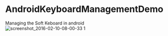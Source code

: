 # AndroidKeyboardManagementDemo
Managing the Soft Keboard in android
![screenshot_2016-02-10-08-00-33 1](https://cloud.githubusercontent.com/assets/897731/12940017/e72b569e-cfcd-11e5-9c36-e3948074b808.png)

